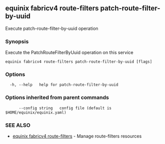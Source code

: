 ## equinix fabricv4 route-filters patch-route-filter-by-uuid

Execute patch-route-filter-by-uuid operation

### Synopsis

Execute the PatchRouteFilterByUuid operation on this service

```
equinix fabricv4 route-filters patch-route-filter-by-uuid [flags]
```

### Options

```
  -h, --help   help for patch-route-filter-by-uuid
```

### Options inherited from parent commands

```
      --config string   config file (default is $HOME/equinix/equinix.yaml)
```

### SEE ALSO

* [equinix fabricv4 route-filters](equinix_fabricv4_route-filters.md)	 - Manage route-filters resources


